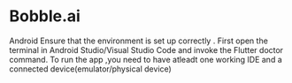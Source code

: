 # Bobble.ai
Android
Ensure that the environment is set up correctly .
First open the terminal in Android Studio/Visual Studio Code
and invoke the Flutter doctor command.
To run the app ,you need to have atleadt one working IDE and a connected device(emulator/physical device)
